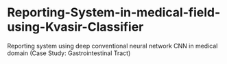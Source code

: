# Reporting-System-in-medical-field-using-Kvasir-Classifier
Reporting system using deep conventional neural network CNN in medical domain (Case Study: Gastrointestinal Tract) 

